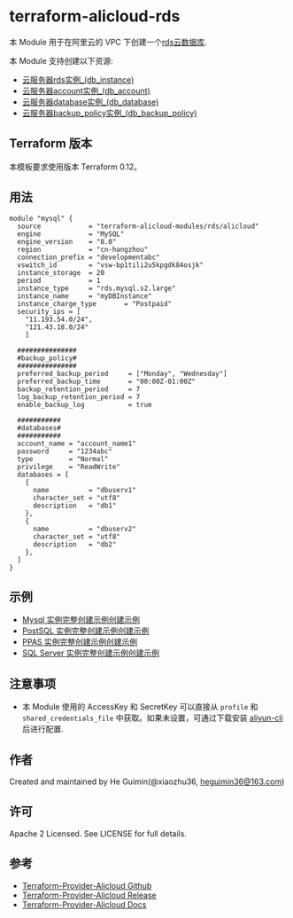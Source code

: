 terraform-alicloud-rds
=====================================================================


本 Module 用于在阿里云的 VPC 下创建一个[rds云数据库](https://help.aliyun.com/document_detail/26092.html). 

本 Module 支持创建以下资源:

* [云服务器rds实例_(db_instance)](https://www.terraform.io/docs/providers/alicloud/r/db_instance.html)
* [云服务器account实例_(db_account)](https://www.terraform.io/docs/providers/alicloud/r/db_account.html)
* [云服务器database实例_(db_database)](https://www.terraform.io/docs/providers/alicloud/r/db_database.html)
* [云服务器backup_policy实例_(db_backup_policy)](https://www.terraform.io/docs/providers/alicloud/r/db_backup_policy.html)

## Terraform 版本

本模板要求使用版本 Terraform 0.12。

## 用法

```hcl
module "mysql" {
  source            = "terraform-alicloud-modules/rds/alicloud"
  engine            = "MySQL"
  engine_version    = "8.0"
  region            = "cn-hangzhou"
  connection_prefix = "developmentabc"
  vswitch_id        = "vsw-bp1tili2u5kpgdk84osjk"
  instance_storage  = 20
  period            = 1
  instance_type     = "rds.mysql.s2.large"
  instance_name     = "myDBInstance"
  instance_charge_type       = "Postpaid"
  security_ips = [
    "11.193.54.0/24",
    "121.43.18.0/24"
    ]
    
  ###############
  #backup_policy#
  ###############
  preferred_backup_period     = ["Monday", "Wednesday"]
  preferred_backup_time       = "00:00Z-01:00Z"
  backup_retention_period     = 7
  log_backup_retention_period = 7
  enable_backup_log           = true
  
  ###########
  #databases#
  ###########
  account_name = "account_name1"
  password     = "1234abc"
  type         = "Normal"
  privilege    = "ReadWrite"
  databases = [
    {
      name          = "dbuserv1"
      character_set = "utf8"
      description   = "db1"
    },
    {
      name          = "dbuserv2"
      character_set = "utf8"
      description   = "db2"
    },
  ]
}
```

## 示例

* [Mysql 实例完整创建示例创建示例](https://github.com/terraform-alicloud-modules/terraform-alicloud-rds/tree/master/examples/mysql)
* [PostSQL 实例完整创建示例创建示例](https://github.com/terraform-alicloud-modules/terraform-alicloud-rds/tree/master/examples/postgre_sql)
* [PPAS 实例完整创建示例创建示例](https://github.com/terraform-alicloud-modules/terraform-alicloud-rds/tree/master/examples/ppas)
* [SQL Server 实例完整创建示例创建示例](https://github.com/terraform-alicloud-modules/terraform-alicloud-rds/tree/master/examples/sql_server)

## 注意事项

* 本 Module 使用的 AccessKey 和 SecretKey 可以直接从 `profile` 和 `shared_credentials_file` 中获取。如果未设置，可通过下载安装 [aliyun-cli](https://github.com/aliyun/aliyun-cli#installation) 后进行配置.

作者
-------
Created and maintained by He Guimin(@xiaozhu36, heguimin36@163.com)

许可
----
Apache 2 Licensed. See LICENSE for full details.

参考
---------
* [Terraform-Provider-Alicloud Github](https://github.com/terraform-providers/terraform-provider-alicloud)
* [Terraform-Provider-Alicloud Release](https://releases.hashicorp.com/terraform-provider-alicloud/)
* [Terraform-Provider-Alicloud Docs](https://www.terraform.io/docs/providers/alicloud/index.html)


